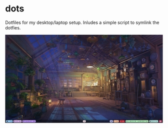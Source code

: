 # dots

Dotfiles for my desktop/laptop setup. Inludes a simple script to symlink the dotfies.

![](screen.png)
